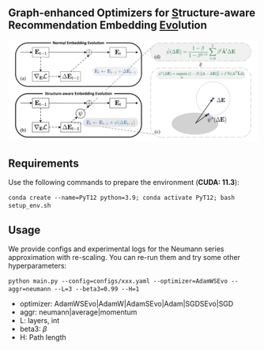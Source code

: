 

## Graph-enhanced Optimizers for <u>S</u>tructure-aware Recommendation Embedding <u>Evo</u>lution


![](pic/2023-09-22-13-54-03.png)


## Requirements

Use the following commands to prepare the environment (**CUDA: 11.3**):

```
conda create --name=PyT12 python=3.9; conda activate PyT12; bash setup_env.sh
```


## Usage

We provide configs and experimental logs for the Neumann series approximation with re-scaling. You can re-run them and try some other hyperparameters:

```
python main.py --config=configs/xxx.yaml --optimizer=AdamWSEvo --aggr=neumann --L=3 --beta3=0.99 --H=1
```

- optimizer: AdamWSEvo|AdamW|AdamSEvo|Adam|SGDSEvo|SGD
- aggr: neumann|average|momentum
- L: layers, int
- beta3: $\beta$
- H: Path length

